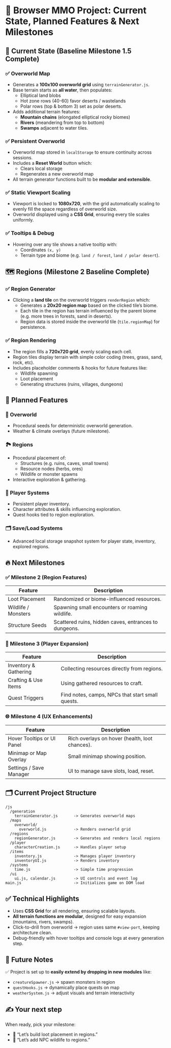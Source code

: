 
# 📜 Browser MMO Project: Current State, Planned Features & Next Milestones

## 🚀 Current State (Baseline Milestone 1.5 Complete)

### ✅ Overworld Map
- Generates a **100x100 overworld grid** using `terrainGenerator.js`.
- Base terrain starts as **all water**, then populates:
  - Elliptical land blobs
  - Hot zone rows (40-60) favor deserts / wastelands
  - Polar rows (top & bottom 3) set as polar deserts.
- Adds additional terrain features:
  - **Mountain chains** (elongated elliptical rocky biomes)
  - **Rivers** (meandering from top to bottom)
  - **Swamps** adjacent to water tiles.

### ✅ Persistent Overworld
- Overworld map stored in `localStorage` to ensure continuity across sessions.
- Includes a **Reset World** button which:
  - Clears local storage
  - Regenerates a new overworld map
- All terrain generator functions built to be **modular and extensible**.

### ✅ Static Viewport Scaling
- Viewport is locked to **1080x720**, with the grid automatically scaling to evenly fill the space regardless of overworld size.
- Overworld displayed using a **CSS Grid**, ensuring every tile scales uniformly.

### ✅ Tooltips & Debug
- Hovering over any tile shows a native tooltip with:
  - Coordinates `(x, y)`
  - Terrain type and biome (e.g. `land / forest`, `land / polar desert`).

## 🗺️ Regions (Milestone 2 Baseline Complete)

### ✅ Region Generator
- Clicking a **land tile** on the overworld triggers `renderRegion` which:
  - Generates a **20x20 region map** based on the clicked tile’s biome.
  - Each tile in the region has terrain influenced by the parent biome (e.g. more trees in forests, sand in deserts).
  - Region data is stored inside the overworld tile (`tile.regionMap`) for persistence.

### ✅ Region Rendering
- The region fills a **720x720 grid**, evenly scaling each cell.
- Region tiles display terrain with simple color coding (trees, grass, sand, rock, etc).
- Includes placeholder comments & hooks for future features like:
  - Wildlife spawning
  - Loot placement
  - Generating structures (ruins, villages, dungeons)

## 🌱 Planned Features

### 🧭 Overworld
- Procedural seeds for deterministic overworld generation.
- Weather & climate overlays (future milestone).

### 🏞️ Regions
- Procedural placement of:
  - Structures (e.g. ruins, caves, small towns)
  - Resource nodes (herbs, ores)
  - Wildlife or monster spawns
- Interactive exploration & gathering.

### 🎒 Player Systems
- Persistent player inventory.
- Character attributes & skills influencing exploration.
- Quest hooks tied to region exploration.

### 🗂 Save/Load Systems
- Advanced local storage snapshot system for player state, inventory, explored regions.

## 🔥 Next Milestones

### ✅ Milestone 2 (Region Features)
| Feature                  | Description                                      |
|---------------------------|--------------------------------------------------|
| Loot Placement            | Randomized or biome-influenced resources.        |
| Wildlife / Monsters       | Spawning small encounters or roaming wildlife.   |
| Structure Seeds           | Scattered ruins, hidden caves, entrances to dungeons. |

### 🚀 Milestone 3 (Player Expansion)
| Feature                  | Description                                      |
|---------------------------|--------------------------------------------------|
| Inventory & Gathering     | Collecting resources directly from regions.      |
| Crafting & Use Items      | Using gathered resources to craft.               |
| Quest Triggers            | Find notes, camps, NPCs that start small quests. |

### 🌐 Milestone 4 (UX Enhancements)
| Feature                   | Description                                      |
|----------------------------|--------------------------------------------------|
| Hover Tooltips or UI Panel | Rich overlays on hover (health, loot chances).   |
| Minimap or Map Overlay     | Small minimap showing position.                  |
| Settings / Save Manager    | UI to manage save slots, load, reset.            |

## 🗂 Current Project Structure
```
/js
  /generation
    terrainGenerator.js       -> Generates overworld maps
  /maps
    overworld/
      overworld.js            -> Renders overworld grid
  /regions
    regionGenerator.js        -> Generates and renders local regions
  /player
    characterCreation.js      -> Handles player setup
  /items
    inventory.js              -> Manages player inventory
    inventoryUI.js            -> Renders inventory
  /systems
    time.js                   -> Simple time progression
  /ui
    ui.js, calendar.js        -> UI controls and event log
main.js                       -> Initializes game on DOM load
```

## ✅ Technical Highlights
- Uses **CSS Grid** for all rendering, ensuring scalable layouts.
- **All terrain functions are modular**, designed for easy expansion (mountains, rivers, swamps).
- Click-to-drill from overworld → region uses same `#view-port`, keeping architecture clean.
- Debug-friendly with hover tooltips and console logs at every generation step.

## 🚀 Future Notes
✅ Project is set up to **easily extend by dropping in new modules** like:
- `creatureSpawner.js` → spawn monsters in region
- `questHooks.js` → dynamically place quests on map
- `weatherSystem.js` → adjust visuals and terrain interactivity

## ✍️ Your next step
When ready, pick your milestone:
- 🚀 “Let’s build loot placement in regions.”
- 🚀 “Let’s add NPC wildlife to regions.”

